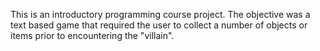 This is an introductory programming course project. The objective was a text based game that required the user to collect a number of objects or items prior to encountering the "villain".

